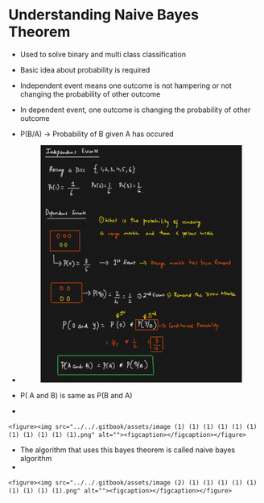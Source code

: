# Understanding Naive Bayes Theorem

* Used to solve binary and multi class classification
* Basic idea about probability is required
* Independent event means one outcome is not hampering or not changing the probability of other outcome
* In dependent event, one outcome is changing the probability of other outcome
* P(B/A) -> Probability of B given A has occured
*   &#x20;

    <figure><img src="../../.gitbook/assets/image (91).png" alt=""><figcaption></figcaption></figure>
* &#x20;P( A and B) is same as P(B and A)
*

    <figure><img src="../../.gitbook/assets/image (1) (1) (1) (1) (1) (1) (1) (1) (1) (1) (1).png" alt=""><figcaption></figcaption></figure>
* &#x20;The algorithm that uses this bayes theorem is called naive bayes algorithm
*

    <figure><img src="../../.gitbook/assets/image (2) (1) (1) (1) (1) (1) (1) (1) (1) (1).png" alt=""><figcaption></figcaption></figure>
